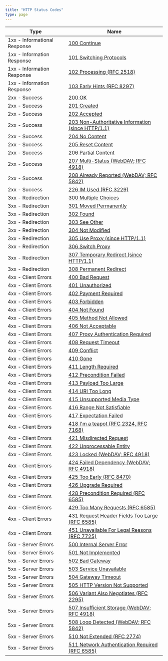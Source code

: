```yaml
---
title: "HTTP Status Codes"
type: page
---
```


| Type | Name |
| ---- | ---- |
| 1xx - Informational Response | [100 Continue](1xx/100) |
| 1xx - Information Response | [101 Switching Protocols](1xx/101) |
| 1xx - Information Response | [102 Processing (RFC 2518)](1xx/102) |
| 1xx - Information Response | [103 Early Hints (RFC 8297)](1xx/103) |
| 2xx - Success | [200 OK](2xx/200) |
| 2xx - Success | [201 Created](2xx/201) |
| 2xx - Success | [202 Accepted](2xx/202) |
| 2xx - Success | [203 Non-Authoritative Information (since HTTP/1.1)](2xx/203) |
| 2xx - Success | [204 No Content](2xx/204) |
| 2xx - Success | [205 Reset Content](2xx/205) |
| 2xx - Success | [206 Partial Content](2xx/206) |
| 2xx - Success | [207 Multi-Status (WebDAV; RFC 4918)](2xx/207) |
| 2xx - Success | [208 Already Reported (WebDAV; RFC 5842)](2xx/208) |
| 2xx - Success | [226 IM Used (RFC 3229)](2xx/226) |
| 3xx - Redirection | [300 Multiple Choices](3xx/300) |
| 3xx - Redirection | [301 Moved Permanently](3xx/301) |
| 3xx - Redirection | [302 Found](3xx/302) |
| 3xx - Redirection | [303 See Other](3xx/303) |
| 3xx - Redirection | [304 Not Modified](3xx/304) |
| 3xx - Redirection | [305 Use Proxy (since HTTP/1.1)](3xx/305) |
| 3xx - Redirection | [306 Switch Proxy](3xx/306) |
| 3xx - Redirection | [307 Temporary Redirect (since HTTP/1.1)](3xx/307) |
| 3xx - Redirection | [308 Permanent Redirect](3xx/308) |
| 4xx - Client Errors | [400 Bad Request](4xx/400) |
| 4xx - Client Errors | [401 Unauthorized](4xx/401) |
| 4xx - Client Errors | [402 Payment Required](4xx/402) |
| 4xx - Client Errors | [403 Forbidden](4xx/403) |
| 4xx - Client Errors | [404 Not Found](4xx/404) |
| 4xx - Client Errors | [405 Method Not Allowed](4xx/405) |
| 4xx - Client Errors | [406 Not Acceptable](4xx/406) |
| 4xx - Client Errors | [407 Proxy Authentication Required](4xx/407) |
| 4xx - Client Errors | [408 Request Timeout](4xx/408) |
| 4xx - Client Errors | [409 Conflict](4xx/409) |
| 4xx - Client Errors | [410 Gone](4xx/410) |
| 4xx - Client Errors | [411 Length Required](4xx/411) |
| 4xx - Client Errors | [412 Precondition Failed](4xx/412) |
| 4xx - Client Errors | [413 Payload Too Large](4xx/413) |
| 4xx - Client Errors | [414 URI Too Long](4xx/414) |
| 4xx - Client Errors | [415 Unsupported Media Type](4xx/415) |
| 4xx - Client Errors | [416 Range Not Satisfiable](4xx/416) |
| 4xx - Client Errors | [417 Expectation Failed](4xx/417) |
| 4xx - Client Errors | [418 I'm a teapot (RFC 2324, RFC 7168)](4xx/418) |
| 4xx - Client Errors | [421 Misdirected Request](4xx/421) |
| 4xx - Client Errors | [422 Unprocessable Entity](4xx/422) |
| 4xx - Client Errors | [423 Locked (WebDAV; RFC 4918)](4xx/423) |
| 4xx - Client Errors | [424 Failed Dependency (WebDAV; RFC 4918)](4xx/424) |
| 4xx - Client Errors | [425 Too Early (RFC 8470)](4xx/425) |
| 4xx - Client Errors | [426 Upgrade Required](4xx/426) |
| 4xx - Client Errors | [428 Precondition Required (RFC 6585)](4xx/428) |
| 4xx - Client Errors | [429 Too Many Requests (RFC 6585)](4xx/429) |
| 4xx - Client Errors | [431 Request Header Fields Too Large (RFC 6585)](4xx/431) |
| 4xx - Client Errors | [451 Unavailable For Legal Reasons (RFC 7725)](4xx/451) |
| 5xx - Server Errors | [500 Internal Server Error](5xx/500) |
| 5xx - Server Errors | [501 Not Implemented](5xx/501) |
| 5xx - Server Errors | [502 Bad Gateway](5xx/502) |
| 5xx - Server Errors | [503 Service Unavailable](5xx/503) |
| 5xx - Server Errors | [504 Gateway Timeout](5xx/504) |
| 5xx - Server Errors | [505 HTTP Version Not Supported](5xx/505) |
| 5xx - Server Errors | [506 Variant Also Negotiates (RFC 2295)](5xx/506) |
| 5xx - Server Errors | [507 Insufficient Storage (WebDAV; RFC 4918)](5xx/507) |
| 5xx - Server Errors | [508 Loop Detected (WebDAV; RFC 5842)](5xx/508) |
| 5xx - Server Errors | [510 Not Extended (RFC 2774)](5xx/510) |
| 5xx - Server Errors | [511 Network Authentication Required (RFC 6585)](5xx/511) |